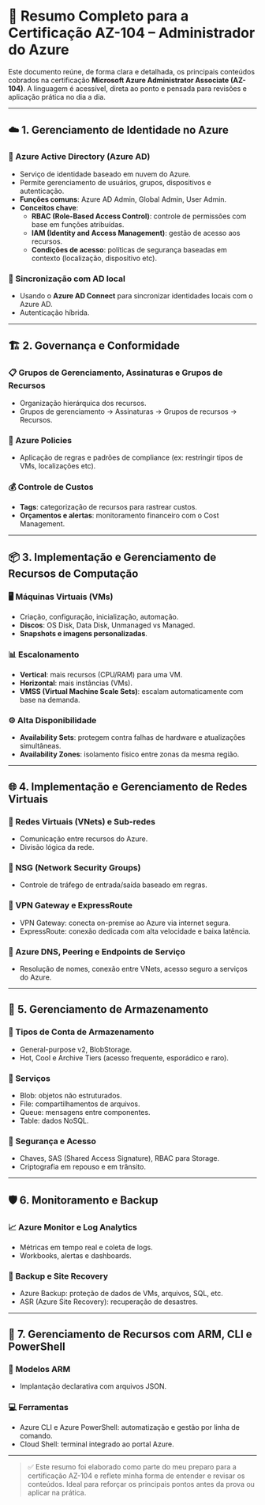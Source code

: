 
# 📘 Resumo Completo para a Certificação AZ-104 – Administrador do Azure

Este documento reúne, de forma clara e detalhada, os principais conteúdos cobrados na certificação **Microsoft Azure Administrator Associate (AZ-104)**. A linguagem é acessível, direta ao ponto e pensada para revisões e aplicação prática no dia a dia.

---

## ☁️ 1. Gerenciamento de Identidade no Azure

### 🔐 Azure Active Directory (Azure AD)
- Serviço de identidade baseado em nuvem do Azure.
- Permite gerenciamento de usuários, grupos, dispositivos e autenticação.
- **Funções comuns**: Azure AD Admin, Global Admin, User Admin.
- **Conceitos chave**:
  - **RBAC (Role-Based Access Control)**: controle de permissões com base em funções atribuídas.
  - **IAM (Identity and Access Management)**: gestão de acesso aos recursos.
  - **Condições de acesso**: políticas de segurança baseadas em contexto (localização, dispositivo etc).

### 🔄 Sincronização com AD local
- Usando o **Azure AD Connect** para sincronizar identidades locais com o Azure AD.
- Autenticação híbrida.

---

## 🏗️ 2. Governança e Conformidade

### 📋 Grupos de Gerenciamento, Assinaturas e Grupos de Recursos
- Organização hierárquica dos recursos.
- Grupos de gerenciamento → Assinaturas → Grupos de recursos → Recursos.

### 📜 Azure Policies
- Aplicação de regras e padrões de compliance (ex: restringir tipos de VMs, localizações etc).

### 💰 Controle de Custos
- **Tags**: categorização de recursos para rastrear custos.
- **Orçamentos e alertas**: monitoramento financeiro com o Cost Management.

---

## 📦 3. Implementação e Gerenciamento de Recursos de Computação

### 🖥️ Máquinas Virtuais (VMs)
- Criação, configuração, inicialização, automação.
- **Discos**: OS Disk, Data Disk, Unmanaged vs Managed.
- **Snapshots e imagens personalizadas**.

### 📊 Escalonamento
- **Vertical**: mais recursos (CPU/RAM) para uma VM.
- **Horizontal**: mais instâncias (VMs).
- **VMSS (Virtual Machine Scale Sets)**: escalam automaticamente com base na demanda.

### ⚙️ Alta Disponibilidade
- **Availability Sets**: protegem contra falhas de hardware e atualizações simultâneas.
- **Availability Zones**: isolamento físico entre zonas da mesma região.

---

## 🌐 4. Implementação e Gerenciamento de Redes Virtuais

### 🔌 Redes Virtuais (VNets) e Sub-redes
- Comunicação entre recursos do Azure.
- Divisão lógica da rede.

### 🧱 NSG (Network Security Groups)
- Controle de tráfego de entrada/saída baseado em regras.

### 🔄 VPN Gateway e ExpressRoute
- VPN Gateway: conecta on-premise ao Azure via internet segura.
- ExpressRoute: conexão dedicada com alta velocidade e baixa latência.

### 🧭 Azure DNS, Peering e Endpoints de Serviço
- Resolução de nomes, conexão entre VNets, acesso seguro a serviços do Azure.

---

## 💾 5. Gerenciamento de Armazenamento

### 📁 Tipos de Conta de Armazenamento
- General-purpose v2, BlobStorage.
- Hot, Cool e Archive Tiers (acesso frequente, esporádico e raro).

### 🧩 Serviços
- Blob: objetos não estruturados.
- File: compartilhamentos de arquivos.
- Queue: mensagens entre componentes.
- Table: dados NoSQL.

### 🔐 Segurança e Acesso
- Chaves, SAS (Shared Access Signature), RBAC para Storage.
- Criptografia em repouso e em trânsito.

---

## 🛡️ 6. Monitoramento e Backup

### 📈 Azure Monitor e Log Analytics
- Métricas em tempo real e coleta de logs.
- Workbooks, alertas e dashboards.

### 💾 Backup e Site Recovery
- Azure Backup: proteção de dados de VMs, arquivos, SQL, etc.
- ASR (Azure Site Recovery): recuperação de desastres.

---

## 🧩 7. Gerenciamento de Recursos com ARM, CLI e PowerShell

### 📜 Modelos ARM
- Implantação declarativa com arquivos JSON.

### 💻 Ferramentas
- Azure CLI e Azure PowerShell: automatização e gestão por linha de comando.
- Cloud Shell: terminal integrado ao portal Azure.

---

> ✅ Este resumo foi elaborado como parte do meu preparo para a certificação AZ-104 e reflete minha forma de entender e revisar os conteúdos. Ideal para reforçar os principais pontos antes da prova ou aplicar na prática.
